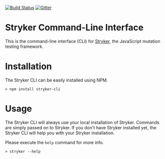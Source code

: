 [![Build Status](https://travis-ci.org/stryker-mutator/stryker-cli.svg?branch=master)](https://travis-ci.org/stryker-mutator/stryker-cli)
[![Gitter](https://badges.gitter.im/stryker-mutator/stryker.svg)](https://gitter.im/stryker-mutator/stryker?utm_source=badge&utm_medium=badge&utm_campaign=pr-badge)

# Stryker Command-Line Interface

This is the command-line interface (CLI) for [Stryker](http://stryker-mutator.github.io), the JavaScript mutation testing framework.

# Installation

The Stryker CLI can be easily installed using NPM.

```
> npm install stryker-cli
```

# Usage 

The Stryker CLI will always use your local installation of Stryker.
Commands are simply passed on to Stryker.
If you don't have Stryker installed yet, the Stryker CLI will help you with your Stryker installation.

Please execute the `help` command for more info.

```
> stryker --help
```